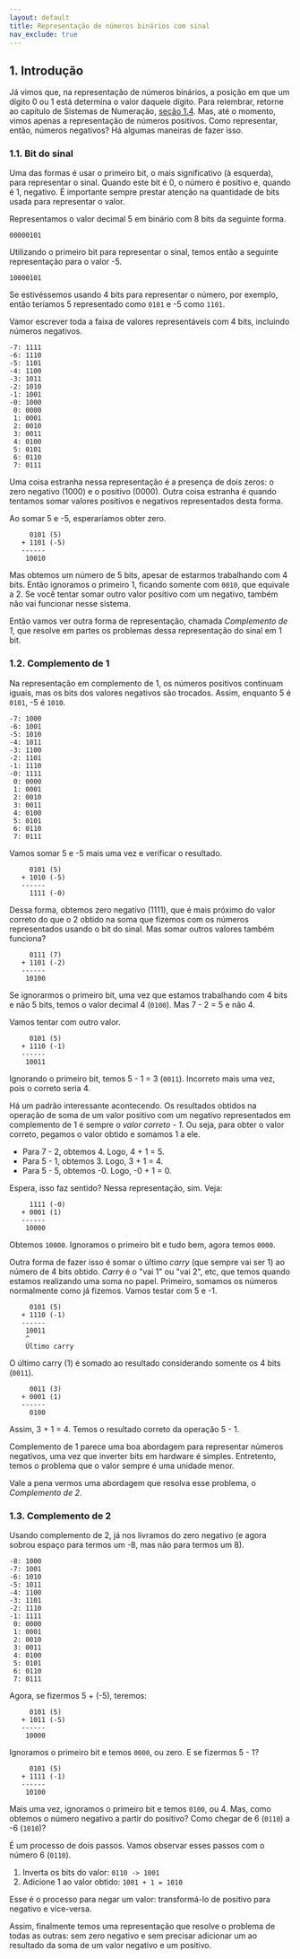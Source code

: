 ```yaml
---
layout: default
title: Representação de números binários com sinal
nav_exclude: true
---
```


## 1. Introdução

Já vimos que, na representação de números binários, a posição em que um dígito 0 ou 1 está determina o valor daquele dígito. Para relembrar, retorne ao capítulo de Sistemas de Numeração, [seção 1.4](/content/ic/3.1-dados.html#14-o-sistema-binário). Mas, até o momento, vimos apenas a representação de números positivos. Como representar, então, números negativos? Há algumas maneiras de fazer isso.

### 1.1. Bit do sinal

Uma das formas é usar o primeiro bit, o mais significativo (à esquerda), para representar o sinal. Quando este bit é 0, o número é positivo e, quando é 1, negativo. É importante sempre prestar atenção na quantidade de bits usada para representar o valor.

Representamos o valor decimal 5 em binário com 8 bits da seguinte forma.

`00000101`

Utilizando o primeiro bit para representar o sinal, temos então a seguinte representação para o valor -5.

`10000101`

Se estivéssemos usando 4 bits para representar o número, por exemplo, então teríamos 5 representado como `0101` e -5 como `1101`.

Vamor escrever toda a faixa de valores representáveis com 4 bits, incluindo números negativos.

```
-7: 1111
-6: 1110
-5: 1101
-4: 1100
-3: 1011
-2: 1010
-1: 1001
-0: 1000
 0: 0000
 1: 0001
 2: 0010
 3: 0011
 4: 0100
 5: 0101
 6: 0110
 7: 0111
```

Uma coisa estranha nessa representação é a presença de dois zeros: o zero negativo (1000) e o positivo (0000). Outra coisa estranha é quando tentamos somar valores positivos e negativos representados desta forma.

Ao somar 5 e -5, esperaríamos obter zero.

```
     0101 (5)
   + 1101 (-5)
   ------
    10010
```

Mas obtemos um número de 5 bits, apesar de estarmos trabalhando com 4 bits. Então ignoramos o primeiro 1, ficando somente com `0010`, que equivale a 2. Se você tentar somar outro valor positivo com um negativo, também não vai funcionar nesse sistema.

Então vamos ver outra forma de representação, chamada *Complemento de 1*, que resolve em partes os problemas dessa representação do sinal em 1 bit.

### 1.2. Complemento de 1

Na representação em complemento de 1, os números positivos continuam iguais, mas os bits dos valores negativos são trocados. Assim, enquanto 5 é `0101`, -5 é `1010`.

```
-7: 1000
-6: 1001
-5: 1010
-4: 1011
-3: 1100
-2: 1101
-1: 1110
-0: 1111
 0: 0000
 1: 0001
 2: 0010
 3: 0011
 4: 0100
 5: 0101
 6: 0110
 7: 0111
```

Vamos somar 5 e -5 mais uma vez e verificar o resultado.

```
     0101 (5)
   + 1010 (-5)
   ------
     1111 (-0)
```

Dessa forma, obtemos zero negativo (1111), que é mais próximo do valor correto do que o 2 obtido na soma que fizemos com os números representados usando o bit do sinal. Mas somar outros valores também funciona?

```
     0111 (7)
   + 1101 (-2)
   ------
    10100
```

Se ignorarmos o primeiro bit, uma vez que estamos trabalhando com 4 bits e não 5 bits, temos o valor decimal 4 (`0100`). Mas 7 - 2 = 5 e não 4.

Vamos tentar com outro valor.

```
     0101 (5)
   + 1110 (-1)
   ------
    10011
```
Ignorando o primeiro bit, temos 5 - 1 = 3 (`0011`). Incorreto mais uma vez, pois o correto seria 4.

Há um padrão interessante acontecendo. Os resultados obtidos na operação de soma de um valor positivo com um negativo representados em complemento de 1 é sempre o *valor correto - 1*. Ou seja, para obter o valor correto, pegamos o valor obtido e somamos 1 a ele.

- Para 7 - 2, obtemos 4. Logo, 4 + 1 = 5.
- Para 5 - 1, obtemos 3. Logo, 3 + 1 = 4.
- Para 5 - 5, obtemos -0. Logo, -0 + 1 = 0.

Espera, isso faz sentido? Nessa representação, sim. Veja:

```
     1111 (-0)
   + 0001 (1)
   ------
    10000
```

Obtemos `10000`. Ignoramos o primeiro bit e tudo bem, agora temos `0000`.

Outra forma de fazer isso é somar o último *carry* (que sempre vai ser 1) ao número de 4 bits obtido. *Carry* é o "vai 1" ou "vai 2", etc, que temos quando estamos realizando uma soma no papel. Primeiro, somamos os números normalmente como já fizemos. Vamos testar com 5 e -1.

```
     0101 (5)
   + 1110 (-1)
   ------
    10011
    ^
    Último carry
```

O último carry (1) é somado ao resultado considerando somente os 4 bits (`0011`).

```
     0011 (3)
   + 0001 (1)
   ------
     0100
```

Assim, 3 + 1 = 4. Temos o resultado correto da operação 5 - 1.

Complemento de 1 parece uma boa abordagem para representar números negativos, uma vez que inverter bits em hardware é simples. Entretento, temos o problema que o valor sempre é uma unidade menor.

Vale a pena vermos uma abordagem que resolva esse problema, o *Complemento de 2*.

### 1.3. Complemento de 2

Usando complemento de 2, já nos livramos do zero negativo (e agora sobrou espaço para termos um -8, mas não para termos um 8). 

```
-8: 1000
-7: 1001
-6: 1010
-5: 1011
-4: 1100
-3: 1101
-2: 1110
-1: 1111
 0: 0000
 1: 0001
 2: 0010
 3: 0011
 4: 0100
 5: 0101
 6: 0110
 7: 0111
```

Agora, se fizermos 5 + (-5), teremos:

```
     0101 (5)
   + 1011 (-5)
   ------
    10000
```

Ignoramos o primeiro bit e temos `0000`, ou zero. E se fizermos 5 - 1?

```
     0101 (5)
   + 1111 (-1)
   ------
    10100
```

Mais uma vez, ignoramos o primeiro bit e temos `0100`, ou 4. Mas, como obtemos o número negativo a partir do positivo? Como chegar de 6 (`0110`) a -6 (`1010`)?

É um processo de dois passos. Vamos observar esses passos com o número 6 (`0110`).

1. Inverta os bits do valor: `0110 -> 1001`
2. Adicione 1 ao valor obtido: `1001 + 1 = 1010`

Esse é o processo para negar um valor: transformá-lo de positivo para negativo e vice-versa.

Assim, finalmente temos uma representação que resolve o problema de todas as outras: sem zero negativo e sem precisar adicionar um ao resultado da soma de um valor negativo e um positivo.